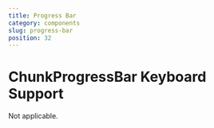 ```yaml
---
title: Progress Bar
category: components
slug: progress-bar
position: 32
---
```

# ChunkProgressBar Keyboard Support

Not applicable.
